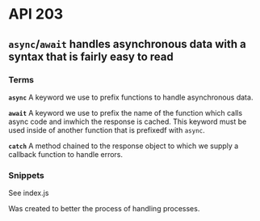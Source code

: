 # API 203

## `async`/`await` handles asynchronous data with a syntax that is fairly easy to read

### Terms

**`async`**
A keyword we use to prefix functions to handle asynchronous data.

**`await`**
A keyword we use to prefix the name of the function which calls async code and inwhich the response is cached. This keyword must be used inside of another function that is prefixedf with `async`.

**`catch`**
A method chained to the response object to which we supply a callback function to handle errors.

### Snippets

See index.js

Was created to better the process of handling processes.
